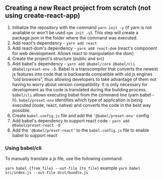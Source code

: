 ## Creating a new React project from scratch (not using create-react-app)

1. Initialize the repository with the command `yarn init -y` (if yarn is not available or won't be used `npm init -y`). This step will create a package.json in the folder where the command was executed.
2. Add react's dependency - `yarn add react`
3. Add react-dom's dependency - `yarn add react-dom` (react's component for web development. Allows react to manipulation the dom)
4. Create the project's structure (public and src)
5. Add babel's dependency - `yarn add @babel/core @babel/cli @babel/preset-env -D`. Babel is a transcompiler that converts the newest js features into code that is backwards compatible with old js engines "old browsers", thus allowing developers to take advantage of them not having to worry about version compatibility. It is only necessary for development as the code is translated during the building process.
`babel/cli` allows executing babel from the command line (yarn babel -h). `babel/preset-env` identifies which type of application is being executed (node, react, native) and converts the code in the best way possible.
6. Create `babel.config.js` file and add the `'@babel/preset-env'` config
7. Add babel's dependency to support react code - `yarn add @babel/preset-react -D`
8. Add the `'@babel/preset-react'` to the `babel.config.js` file to enable babel to support react



### Using babel/cli
To manually translate a js file, use the following command:

`yarn babel {from_file} --out-file {to_file}` example `yarn babel src/index.js --out-file dist/bundle.js`